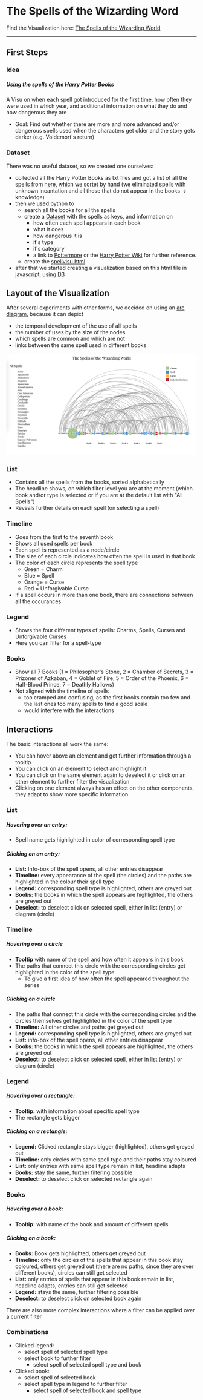 # The Spells of the Wizarding Word

Find the Visualization here: [The Spells of the Wizarding World](https://webuser.uni-weimar.de/~hete0356/Visu_Project/spellvisu.html)

***

## First Steps

### Idea 
##### Using the spells of the Harry Potter Books 
A Visu on when each spell got introduced for the first time, how often they were used in which year, and additional information on what they do and how dangerous they are
- Goal: Find out whether there are more and more advanced and/or dangerous spells used when the characters get older and the story gets darker (e.g. Voldemort's return)


### Dataset
There was no useful dataset, so we created one ourselves:
- collected all the Harry Potter Books as txt files and got a list of all the spells from [here](https://www.pojo.com/harry-potter-spell-list/), which we sortet by hand (we eliminated spells with unknown incantation and all those that do not appear in the books -> knowledge)
- then we used python to 
  - search all the books for all the spells 
  - create a [Dataset](https://github.com/Graunarmin/VisuProject_HarryPotterSpells/blob/master/Spells/Data/used/spells.csv) with the spells as keys, and information on 
    - how often each spell appears in each book 
    - what it does
    - how dangerous it is 
    - it's type
    - it's category 
    - a link to [Pottermore](https://www.pottermore.com/) or the [Harry Potter Wiki](https://harrypotter.fandom.com/wiki/Main_Page) for further reference.
  - create the [spellvisu.html](https://github.com/Graunarmin/VisuProject_HarryPotterSpells/blob/master/Visu/spellvisu.html) 
- after that we started creating a visualization based on this html file in javascript, using [D3](https://d3js.org/)


[comment]: <> (--------------------------------------------------------)


## Layout of the Visualization

After several experiments with other forms, we decided on using an [arc diagram](https://github.com/Graunarmin/VisuProject_HarryPotterSpells/wiki/Arc-Diagram), because it can depict
- the temporal development of the use of all spells
- the number of uses by the size of the nodes
- which spells are common and which are not
- links between the same spell used in different books

![Visu-Default](https://github.com/Graunarmin/VisuProject_HarryPotterSpells/blob/master/Presentation/Screenshots/Visu_Default.png)

### List
- Contains all the spells from the books, sorted alphabetically
- The headline shows, on which filter level you are at the moment (which book and/or type is selected or if you are at the default list with "All Spells")
- Reveals further details on each spell (on selecting a spell)

### Timeline
- Goes from the first to the seventh book 
- Shows all used spells per book
- Each spell is represented as a node/circle
- The size of each circle indicates how often the spell is used in that book
- The color of each circle represents the spell type
  - Green  = Charm
  - Blue   = Spell
  - Orange = Curse
  - Red    = Unforgivable Curse
- If a spell occurs in more than one book, there are connections between all the occurances

### Legend
- Shows the four different types of spells: Charms, Spells, Curses and Unforgivable Curses
- Here you can filter for a spell-type

### Books
- Show all 7 Books (1 = Philosopher's Stone, 2 = Chamber of Secrets, 3 = Prizoner of Azkaban, 4 = Goblet of Fire, 5 = Order of the Phoenix, 6 = Half-Blood Prince, 7 = Deathly Hallows)
- Not aligned with the timeline of spells
  - too cramped and confusing, as the first books contain too few and the last ones too many spells to find a good scale
  - would interfere with the interactions

## Interactions

The basic interactions all work the same:
- You can hover above an element and get further information through a tooltip
- You can click on an element to select and highlight it 
- You can click on the same element again to deselect it or click on an other element to further filter the visualization
- Clicking on one element always has an effect on the other components, they adapt to show more specific information

### List

##### Hovering over an entry:
- Spell name gets highlighted in color of corresponding spell type

##### Clicking on an entry:
- **List:** Info-box of the spell opens, all other entries disappear 
- **Timeline:** every appearance of the spell (the circles) and the paths are highlighted in the colour their spell type
- **Legend:** corresponding spell type is highlighted, others are greyed out
- **Books:** the books in which the spell appears are highlighted, the others are greyed out		
- **Deselect:** to deselect click on selected spell, either in list (entry) or diagram (circle)

### Timeline

##### Hovering over a circle
- **Tooltip** with name of the spell and how often it appears in this book
- The paths that connect this circle with the corresponding circles get highlighted in the color of the spell type
  - To give a first idea of how often the spell appeared throughout the series
  
##### Clicking on a circle
- The paths that connect this circle with the corresponding circles and the circles themselves get highlighted in the color of the spell type
- **Timeline:** All other circles and paths get greyed out
- **Legend:** corresponding spell type is highlighted, others are greyed out
- **List:** info-box of the spell opens, all other entries disappear
- **Books:** the books in which the spell appears are highlighted, the others are greyed out 
- **Deselect:** to deselect click on selected spell, either in list (entry) or diagram (circle)


### Legend

##### Hovering over a rectangle:
- **Tooltip:** with information about specific spell type
- The rectangle gets bigger 

##### Clicking on a rectangle:
- **Legend:** Clicked rectangle stays bigger (highlighted), others get greyed out
- **Timeline:** only circles with same spell type and their paths stay coloured 
- **List:** only entries with same spell type remain in list, headline adapts
- **Books:** stay the same, further filtering possible 
- **Deselect:** to deselect click on selected rectangle again 	

### Books

##### Hovering over a book:
- **Tooltip:** with name of the book and amount of different spells 

##### Clicking on a book:
- **Books:** Book gets highlighted, others get greyed out
- **Timeline:** only the circles of the spells that appear in this book stay coloured, others get greyed out (there are no paths, since they are over different books), circles can still get selected
- **List:** only entries of spells that appear in this book remain in list, headline adapts, entries can still get selected 
- **Legend:** stays the same, further filtering possible 
- **Deselect:** to deselect click on selected book again

There are also more complex interactions where a filter can be applied over a current filter 	


### Combinations 

- Clicked legend: 
  - select spell of selected spell type
  - select book to further filter
    - select spell of selected spell type and book
- Clicked book:
  - select spell of selected book
  - select spell type in legend to further filter
    - select spell of selected book and spell type




